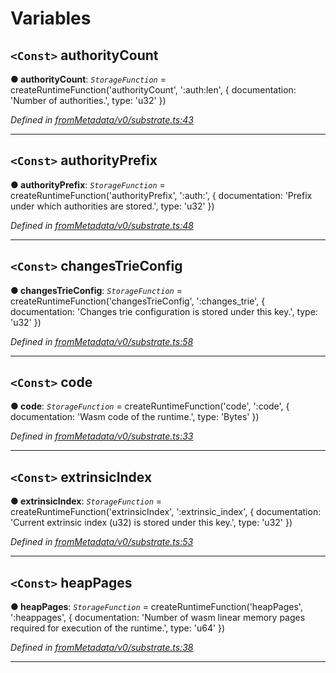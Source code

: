 

# Variables

<a id="authoritycount"></a>

## `<Const>` authorityCount

**● authorityCount**: *`StorageFunction`* =  createRuntimeFunction('authorityCount', ':auth:len', {
  documentation: 'Number of authorities.',
  type: 'u32'
})

*Defined in [fromMetadata/v0/substrate.ts:43](https://github.com/polkadot-js/api/blob/f7bd071/packages/type-storage/src/fromMetadata/v0/substrate.ts#L43)*

___
<a id="authorityprefix"></a>

## `<Const>` authorityPrefix

**● authorityPrefix**: *`StorageFunction`* =  createRuntimeFunction('authorityPrefix', ':auth:', {
  documentation: 'Prefix under which authorities are stored.',
  type: 'u32'
})

*Defined in [fromMetadata/v0/substrate.ts:48](https://github.com/polkadot-js/api/blob/f7bd071/packages/type-storage/src/fromMetadata/v0/substrate.ts#L48)*

___
<a id="changestrieconfig"></a>

## `<Const>` changesTrieConfig

**● changesTrieConfig**: *`StorageFunction`* =  createRuntimeFunction('changesTrieConfig', ':changes_trie', {
  documentation: 'Changes trie configuration is stored under this key.',
  type: 'u32'
})

*Defined in [fromMetadata/v0/substrate.ts:58](https://github.com/polkadot-js/api/blob/f7bd071/packages/type-storage/src/fromMetadata/v0/substrate.ts#L58)*

___
<a id="code"></a>

## `<Const>` code

**● code**: *`StorageFunction`* =  createRuntimeFunction('code', ':code', {
  documentation: 'Wasm code of the runtime.',
  type: 'Bytes'
})

*Defined in [fromMetadata/v0/substrate.ts:33](https://github.com/polkadot-js/api/blob/f7bd071/packages/type-storage/src/fromMetadata/v0/substrate.ts#L33)*

___
<a id="extrinsicindex"></a>

## `<Const>` extrinsicIndex

**● extrinsicIndex**: *`StorageFunction`* =  createRuntimeFunction('extrinsicIndex', ':extrinsic_index', {
  documentation: 'Current extrinsic index (u32) is stored under this key.',
  type: 'u32'
})

*Defined in [fromMetadata/v0/substrate.ts:53](https://github.com/polkadot-js/api/blob/f7bd071/packages/type-storage/src/fromMetadata/v0/substrate.ts#L53)*

___
<a id="heappages"></a>

## `<Const>` heapPages

**● heapPages**: *`StorageFunction`* =  createRuntimeFunction('heapPages', ':heappages', {
  documentation: 'Number of wasm linear memory pages required for execution of the runtime.',
  type: 'u64'
})

*Defined in [fromMetadata/v0/substrate.ts:38](https://github.com/polkadot-js/api/blob/f7bd071/packages/type-storage/src/fromMetadata/v0/substrate.ts#L38)*

___


